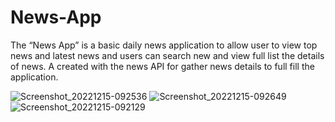 # News-App
 The “News App” is a basic daily news application to allow user to view top news and latest news and users can search new and view full list the details of news. A created with the news API for gather news details to full fill the application.
 
 
![Screenshot_20221215-092536](https://user-images.githubusercontent.com/82145482/209330600-ee957d51-50ff-401a-bd4a-84fa8f6f0354.png) 
![Screenshot_20221215-092649](https://user-images.githubusercontent.com/82145482/209331890-e8793dff-f282-45c9-a789-0ad942f1f7f9.png)
![Screenshot_20221215-092129](https://user-images.githubusercontent.com/82145482/209331926-46ea63b8-dcd7-4c2e-aea0-699b651ce19b.png)


